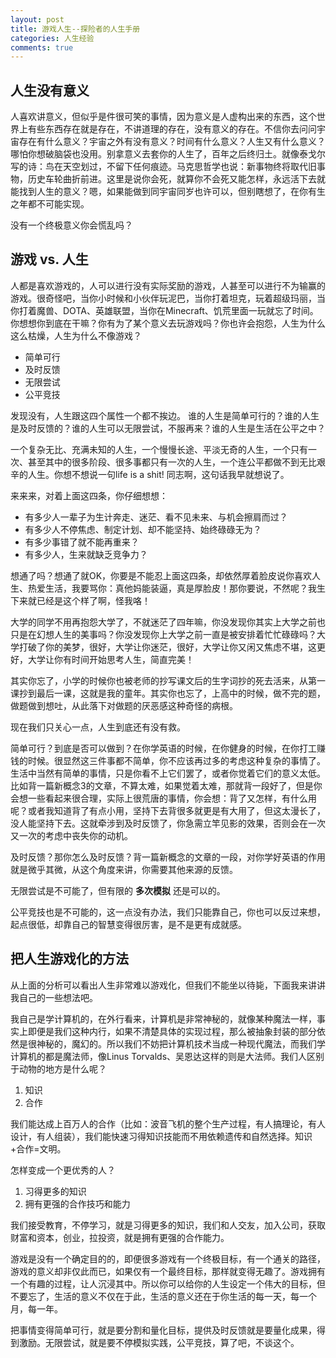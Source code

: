 ```yaml
---
layout: post
title: 游戏人生--探险者的人生手册
categories: 人生经验
comments: true
---
```


## 人生没有意义

人喜欢讲意义，但似乎是件很可笑的事情，因为意义是人虚构出来的东西，这个世界上有些东西存在就是存在，不讲道理的存在，没有意义的存在。不信你去问问宇宙存在有什么意义？宇宙之外有没有意义？时间有什么意义？人生又有什么意义？哪怕你想破脑袋也没用。别拿意义去套你的人生了，百年之后终归土。就像泰戈尔写的诗：鸟在天空划过，不留下任何痕迹。马克思哲学也说：新事物终将取代旧事物，历史车轮曲折前进。这里是说你会死，就算你不会死又能怎样，永远活下去就能找到人生的意义？嗯，如果能做到同宇宙同岁也许可以，但别瞎想了，在你有生之年都不可能实现。

没有一个终极意义你会慌乱吗？

## 游戏 vs. 人生

人都是喜欢游戏的，人可以进行没有实际奖励的游戏，人甚至可以进行不为输赢的游戏。很奇怪吧，当你小时候和小伙伴玩泥巴，当你打着坦克，玩着超级玛丽，当你打着魔兽、DOTA、英雄联盟，当你在Minecraft、饥荒里面一玩就忘了时间。你想想你到底在干嘛？你有为了某个意义去玩游戏吗？你也许会抱怨，人生为什么这么枯燥，人生为什么不像游戏？

- 简单可行
- 及时反馈
- 无限尝试
- 公平竞技

发现没有，人生跟这四个属性一个都不挨边。 谁的人生是简单可行的？谁的人生是及时反馈的？谁的人生可以无限尝试，不服再来？谁的人生是生活在公平之中？

一个复杂无比、充满未知的人生，一个慢慢长途、平淡无奇的人生，一个只有一次、甚至其中的很多阶段、很多事都只有一次的人生，一个连公平都做不到无比艰辛的人生。你想不想说一句life is a shit! 同志啊，这句话我早就想说了。

来来来，对着上面这四条，你仔细想想：

- 有多少人一辈子为生计奔走、迷茫、看不见未来、与机会擦肩而过？
- 有多少人不停焦虑、制定计划、却不能坚持、始终碌碌无为？
- 有多少事错了就不能再重来？
- 有多少人，生来就缺乏竞争力？

想通了吗？想通了就OK，你要是不能忍上面这四条，却依然厚着脸皮说你喜欢人生、热爱生活，我要骂你：真他妈能装逼，真是厚脸皮！那你要说，不然呢？我生下来就已经是这个样了啊，怪我咯！

大学的同学不用再抱怨大学了，不就迷茫了四年嘛，你没发现你其实上大学之前也只是在幻想人生的美事吗？你没发现你上大学之前一直是被安排着忙忙碌碌吗？大学打破了你的美梦，很好，大学让你迷茫，很好，大学让你又闲又焦虑不堪，这更好，大学让你有时间开始思考人生，简直完美！

其实你忘了，小学的时候你也被老师的抄写课文后的生字词抄的死去活来，从第一课抄到最后一课，这就是我的童年。其实你也忘了，上高中的时候，做不完的题，做题做到想吐，从此落下对做题的厌恶感这种奇怪的病根。

现在我们只关心一点，人生到底还有没有救。

简单可行？到底是否可以做到？在你学英语的时候，在你健身的时候，在你打工赚钱的时候。很显然这三件事都不简单，你不应该再过多的考虑这种复杂的事情了。生活中当然有简单的事情，只是你看不上它们罢了，或者你觉着它们的意义太低。比如背一篇新概念3的文章，不算太难，如果觉着太难，那就背一段好了，但是你会想一些看起来很合理，实际上很荒唐的事情，你会想：背了又怎样，有什么用呢？或者我知道背了有点小用，坚持下去背很多就更是有大用了，但这太漫长了，没人能坚持下去。这就牵涉到及时反馈了，你急需立竿见影的效果，否则会在一次又一次的考虑中丧失你的动机。

及时反馈？那你怎么及时反馈？背一篇新概念的文章的一段，对你学好英语的作用就是微乎其微，从这个角度来讲，你需要其他来源的反馈。

无限尝试是不可能了，但有限的 **多次模拟** 还是可以的。

公平竞技也是不可能的，这一点没有办法，我们只能靠自己，你也可以反过来想，起点很低，却靠自己的智慧变得很厉害，是不是更有成就感。

## 把人生游戏化的方法

从上面的分析可以看出人生非常难以游戏化，但我们不能坐以待毙，下面我来讲讲我自己的一些想法吧。

我自己是学计算机的，在外行看来，计算机是非常神秘的，就像某种魔法一样，事实上即便是我们这种内行，如果不清楚具体的实现过程，那么被抽象封装的部分依然是很神秘的，魔幻的。所以我们不妨把计算机技术当成一种现代魔法，而我们学计算机的都是魔法师，像Linus Torvalds、吴恩达这样的则是大法师。我们人区别于动物的地方是什么呢？

1. 知识
2. 合作

我们能达成上百万人的合作（比如：波音飞机的整个生产过程，有人搞理论，有人设计，有人组装），我们能快速习得知识技能而不用依赖遗传和自然选择。知识+合作=文明。

怎样变成一个更优秀的人？

1. 习得更多的知识
2. 拥有更强的合作技巧和能力

我们接受教育，不停学习，就是习得更多的知识，我们和人交友，加入公司，获取财富和资本，创业，拉投资，就是拥有更强的合作能力。

游戏是没有一个确定目的的，即便很多游戏有一个终极目标，有一个通关的路径，游戏的意义却非仅此而已，如果仅有一个最终目标，那样就变得无趣了。游戏拥有一个有趣的过程，让人沉浸其中。所以你可以给你的人生设定一个伟大的目标，但不要忘了，生活的意义不仅在于此，生活的意义还在于你生活的每一天，每一个月，每一年。

把事情变得简单可行，就是要分割和量化目标，提供及时反馈就是要量化成果，得到激励。无限尝试，就是要不停模拟实践，公平竞技，算了吧，不谈这个。
